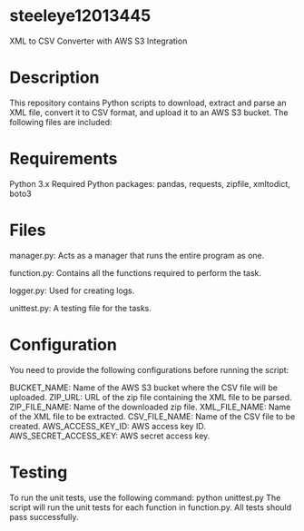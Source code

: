 # steeleye12013445
XML to CSV Converter with AWS S3 Integration

# Description
This repository contains Python scripts to download, extract and parse an XML file, convert it to CSV format, and upload it to an AWS S3 bucket. The following files are included:

# Requirements
Python 3.x
Required Python packages: pandas, requests, zipfile, xmltodict, boto3


# Files
manager.py: Acts as a manager that runs the entire program as one.

function.py: Contains all the functions required to perform the task.

logger.py: Used for creating logs.

unittest.py: A testing file for the tasks.

# Configuration
You need to provide the following configurations before running the script:

BUCKET_NAME: Name of the AWS S3 bucket where the CSV file will be uploaded.
ZIP_URL: URL of the zip file containing the XML file to be parsed.
ZIP_FILE_NAME: Name of the downloaded zip file.
XML_FILE_NAME: Name of the XML file to be extracted.
CSV_FILE_NAME: Name of the CSV file to be created.
AWS_ACCESS_KEY_ID: AWS access key ID.
AWS_SECRET_ACCESS_KEY: AWS secret access key.

# Testing
To run the unit tests, use the following command:
python unittest.py
The script will run the unit tests for each function in function.py. All tests should pass successfully.
